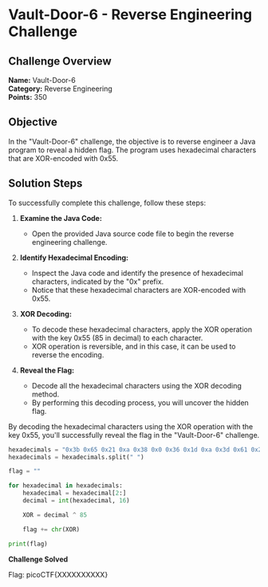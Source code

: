 # Vault-Door-6 - Reverse Engineering Challenge

## Challenge Overview
**Name:** Vault-Door-6  
**Category:** Reverse Engineering  
**Points:** 350

## Objective

In the "Vault-Door-6" challenge, the objective is to reverse engineer a Java program to reveal a hidden flag. The program uses hexadecimal characters that are XOR-encoded with 0x55.

## Solution Steps

To successfully complete this challenge, follow these steps:

1. **Examine the Java Code:**
   - Open the provided Java source code file to begin the reverse engineering challenge.

2. **Identify Hexadecimal Encoding:**
   - Inspect the Java code and identify the presence of hexadecimal characters, indicated by the "0x" prefix.
   - Notice that these hexadecimal characters are XOR-encoded with 0x55.

3. **XOR Decoding:**
   - To decode these hexadecimal characters, apply the XOR operation with the key 0x55 (85 in decimal) to each character.
   - XOR operation is reversible, and in this case, it can be used to reverse the encoding.

4. **Reveal the Flag:**
   - Decode all the hexadecimal characters using the XOR decoding method.
   - By performing this decoding process, you will uncover the hidden flag.

By decoding the hexadecimal characters using the XOR operation with the key 0x55, you'll successfully reveal the flag in the "Vault-Door-6" challenge.

```python
hexadecimals = "0x3b 0x65 0x21 0xa 0x38 0x0 0x36 0x1d 0xa 0x3d 0x61 0x27 0x11 0x66 0x27 0xa 0x21 0x1d 0x61 0x3b 0xa 0x2d 0x65 0x27 0xa 0x6c 0x60 0x37 0x30 0x60 0x31 0x36"
hexadecimals = hexadecimals.split(" ")

flag = ""

for hexadecimal in hexadecimals:
	hexadecimal = hexadecimal[2:]
	decimal = int(hexadecimal, 16)

	XOR = decimal ^ 85

	flag += chr(XOR)

print(flag)
```

**Challenge Solved**

Flag: picoCTF{XXXXXXXXXX}
